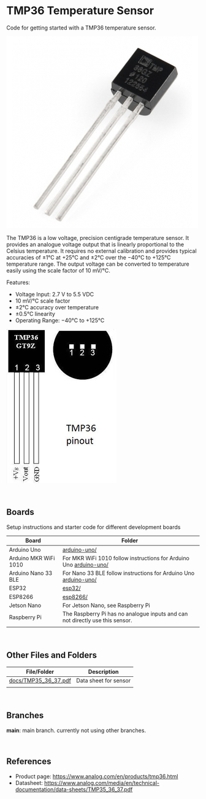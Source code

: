 # TMP36 Temperature Sensor

Code for getting started with a TMP36 temperature sensor.

![sensor](assets/tmp36-temperature-sensor-500x500.jpg)

The TMP36 is a low voltage, precision centigrade temperature sensor. It provides an analogue voltage output that is linearly proportional to the Celsius temperature. It requires no external calibration and provides typical accuracies of ±1°C at +25°C and ±2°C over the −40°C to +125°C temperature range. The output voltage can be converted to temperature easily using the scale factor of 10 mV/°C.

Features:

- Voltage Input: 2.7 V to 5.5 VDC
- 10 mV/°C scale factor
- ±2°C accuracy over temperature
- ±0.5°C linearity
- Operating Range: −40°C to +125°C

![sensor pinout](assets/tmp36-pinout.jpg)

<br />

## Boards

Setup instructions and starter code for different development boards

| Board | Folder |
| --- | --- |
| Arduino Uno | [arduino-uno/](arduino-uno/) |
| Arduino MKR WiFi 1010 | For MKR WiFi 1010 follow instructions for Arduino Uno [arduino-uno/](arduino-uno/) |
| Arduino Nano 33 BLE | For Nano 33 BLE follow instructions for Arduino Uno [arduino-uno/](arduino-uno/) |
| ESP32 | [esp32/](esp32/) |
| ESP8266 | [esp8266/](esp8266/) |
| Jetson Nano | For Jetson Nano, see Raspberry Pi |
| Raspberry Pi | The Raspberry Pi has no analogue inputs and can not directly use this sensor. |
|  |  |

<br />

## Other Files and Folders

| File/Folder | Description |
|--- | --- |
| [docs/TMP35_36_37.pdf](docs/TMP35_36_37.pdf) | Data sheet for sensor |
|  |  |

<br />

## Branches

**main**: main branch. currently not using other branches.

<br />

## References

- Product page: https://www.analog.com/en/products/tmp36.html
- Datasheet: https://www.analog.com/media/en/technical-documentation/data-sheets/TMP35_36_37.pdf
